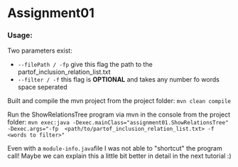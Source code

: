 # Assignment01
### Usage:

Two parameters exist:
- `--filePath / -fp` give this flag the path to the partof_inclusion_relation_list.txt
- `--filter / -f` this flag is **OPTIONAL** and takes any number fo words space seperated

Built and compile the mvn project from the project folder:
`mvn clean compile`

Run the ShowRelationsTree program via mvn in the console from the project folder:
`mvn exec:java -Dexec.mainClass="assignment01.ShowRelationsTree" -Dexec.args="-fp 
<path/to/partof_inclusion_relation_list.txt> -f <words to filter>" `
 
Even with a  `module-info.java`file I was not able to "shortcut" the program call!
Maybe we can explain this a little bit better in detail in the next tutorial :)